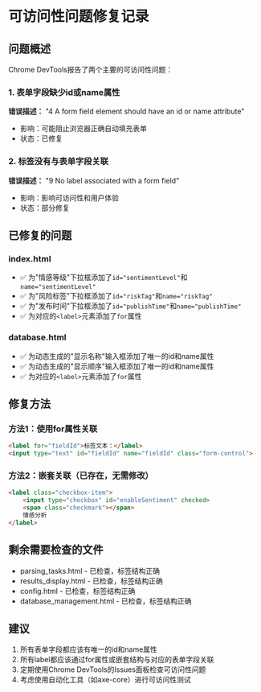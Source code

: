 # 可访问性问题修复记录

## 问题概述
Chrome DevTools报告了两个主要的可访问性问题：

### 1. 表单字段缺少id或name属性
**错误描述：** "4 A form field element should have an id or name attribute"
- 影响：可能阻止浏览器正确自动填充表单
- 状态：已修复

### 2. 标签没有与表单字段关联
**错误描述：** "9 No label associated with a form field"
- 影响：影响可访问性和用户体验
- 状态：部分修复

## 已修复的问题

### index.html
- ✅ 为"情感等级"下拉框添加了`id="sentimentLevel"`和`name="sentimentLevel"`
- ✅ 为"风险标签"下拉框添加了`id="riskTag"`和`name="riskTag"`
- ✅ 为"发布时间"下拉框添加了`id="publishTime"`和`name="publishTime"`
- ✅ 为对应的`<label>`元素添加了`for`属性

### database.html
- ✅ 为动态生成的"显示名称"输入框添加了唯一的id和name属性
- ✅ 为动态生成的"显示顺序"输入框添加了唯一的id和name属性
- ✅ 为对应的`<label>`元素添加了`for`属性

## 修复方法

### 方法1：使用for属性关联
```html
<label for="fieldId">标签文本：</label>
<input type="text" id="fieldId" name="fieldId" class="form-control">
```

### 方法2：嵌套关联（已存在，无需修改）
```html
<label class="checkbox-item">
    <input type="checkbox" id="enableSentiment" checked>
    <span class="checkmark"></span>
    情感分析
</label>
```

## 剩余需要检查的文件
- parsing_tasks.html - 已检查，标签结构正确
- results_display.html - 已检查，标签结构正确
- config.html - 已检查，标签结构正确
- database_management.html - 已检查，标签结构正确

## 建议
1. 所有表单字段都应该有唯一的id和name属性
2. 所有label都应该通过for属性或嵌套结构与对应的表单字段关联
3. 定期使用Chrome DevTools的Issues面板检查可访问性问题
4. 考虑使用自动化工具（如axe-core）进行可访问性测试

